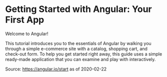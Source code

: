 # Getting Started with Angular: Your First App

Welcome to Angular!

This tutorial introduces you to the essentials of Angular by walking you through a simple e-commerce site with a catalog, shopping cart, and check-out form. To help you get started right away, this guide uses a simple ready-made application that you can examine and play with interactively.

Source: <https://angular.io/start> as of 2020-02-22

